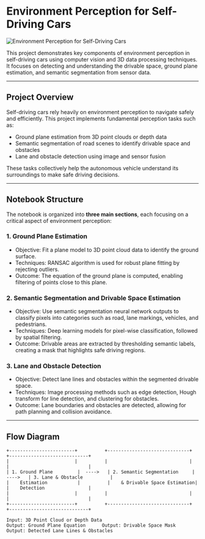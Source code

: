 # Environment Perception for Self-Driving Cars

![Environment Perception for Self-Driving Cars](media/cover.gif)


This project demonstrates key components of environment perception in self-driving cars using computer vision and 3D data processing techniques. It focuses on detecting and understanding the drivable space, ground plane estimation, and semantic segmentation from sensor data.

---

## Project Overview

Self-driving cars rely heavily on environment perception to navigate safely and efficiently. This project implements fundamental perception tasks such as:

- Ground plane estimation from 3D point clouds or depth data
- Semantic segmentation of road scenes to identify drivable space and obstacles
- Lane and obstacle detection using image and sensor fusion

These tasks collectively help the autonomous vehicle understand its surroundings to make safe driving decisions.

---

## Notebook Structure

The notebook is organized into **three main sections**, each focusing on a critical aspect of environment perception:

### 1. **Ground Plane Estimation**
- Objective: Fit a plane model to 3D point cloud data to identify the ground surface.
- Techniques: RANSAC algorithm is used for robust plane fitting by rejecting outliers.
- Outcome: The equation of the ground plane is computed, enabling filtering of points close to this plane.

### 2. **Semantic Segmentation and Drivable Space Estimation**
- Objective: Use semantic segmentation neural network outputs to classify pixels into categories such as road, lane markings, vehicles, and pedestrians.
- Techniques: Deep learning models for pixel-wise classification, followed by spatial filtering.
- Outcome: Drivable areas are extracted by thresholding semantic labels, creating a mask that highlights safe driving regions.

### 3. **Lane and Obstacle Detection**
- Objective: Detect lane lines and obstacles within the segmented drivable space.
- Techniques: Image processing methods such as edge detection, Hough transform for line detection, and clustering for obstacles.
- Outcome: Lane boundaries and obstacles are detected, allowing for path planning and collision avoidance.

---

## Flow Diagram

```plaintext
+------------------------+          +------------------------------+          +-----------------------------+
|                        |          |                              |          |                             |
| 1. Ground Plane         |  ---->   | 2. Semantic Segmentation     |  ---->   | 3. Lane & Obstacle          |
|    Estimation           |          |    & Drivable Space Estimation|          |    Detection                |
|                        |          |                              |          |                             |
+------------------------+          +------------------------------+          +-----------------------------+

Input: 3D Point Cloud or Depth Data
Output: Ground Plane Equation      Output: Drivable Space Mask           Output: Detected Lane Lines & Obstacles
